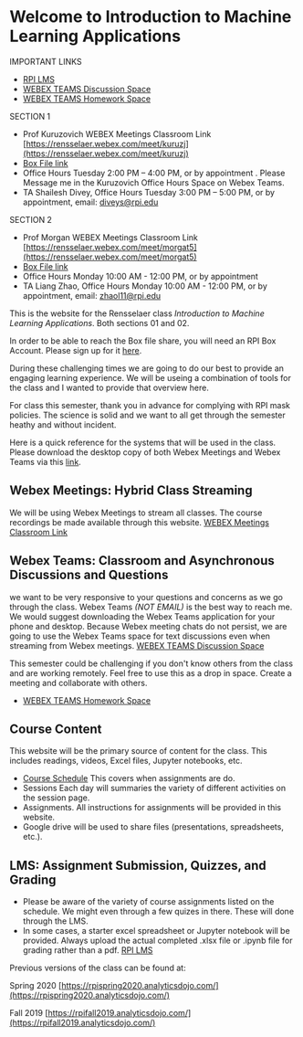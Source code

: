 Welcome to Introduction to Machine Learning Applications
============================

IMPORTANT LINKS
- [RPI LMS](https://lms.rpi.edu/)
- [WEBEX TEAMS Discussion Space](https://eurl.io/#KijTiY1Sa)
- [WEBEX TEAMS Homework Space](https://eurl.io/#8TF4_qsE9)

SECTION 1
- Prof Kuruzovich WEBEX Meetings Classroom Link [https://rensselaer.webex.com/meet/kuruzj](https://rensselaer.webex.com/meet/kuruzj)
- [Box File link](https://rpi.box.com/s/g3wsswc1gvqxvamkuxee77eb4qugizvj)
- Office Hours Tuesday 2:00 PM – 4:00 PM, or by appointment .  Please Message me in the Kuruzovich Office Hours Space on Webex Teams.
- TA Shailesh Divey, Office Hours Tuesday 3:00 PM – 5:00 PM, or by appointment, email: diveys@rpi.edu

SECTION 2
- Prof Morgan WEBEX Meetings Classroom Link [https://rensselaer.webex.com/meet/morgat5](https://rensselaer.webex.com/meet/morgat5)
- [Box File link](https://rpi.box.com/s/qdd5wlo58f5ludkxmb4yd17mgnyc0sbh)
- Office Hours Monday 10:00 AM - 12:00 PM, or by appointment
- TA Liang Zhao, Office Hours Monday 10:00 AM - 12:00 PM, or by appointment, email: zhaol11@rpi.edu



This is the website for the Rensselaer class *Introduction to Machine Learning Applications*.  Both sections 01 and 02.

In order to be able to reach the Box file share, you will need an RPI Box Account.  Please sign up for it [here](https://itssc.rpi.edu/hc/en-us/articles/360004742212-Box-Overview-Registering-for-an-RPI-Box-Account).

During these challenging times we are going to do our best to provide an engaging learning experience. We will be useing a combination of tools for the class and I wanted to provide that overview here.

For class this semester, thank you in advance for complying with RPI mask policies. The science is solid and we want to all get through the semester heathy and without incident.

Here is a quick reference for the systems that will be used in the class.  Please download the desktop copy of both Webex Meetings and Webex Teams via this [link](https://www.webex.com/downloads.html).

## Webex Meetings: Hybrid Class Streaming
We will be using Webex Meetings to stream all classes.  The course recordings be made available through this website.
[WEBEX Meetings Classroom Link](https://rensselaer.webex.com/meet/kuruzj)

## Webex Teams: Classroom and Asynchronous Discussions and Questions
we want to be very responsive to your questions and concerns as we go through the class.  Webex Teams *(NOT EMAIL)* is the best way to reach me.  We would suggest downloading the Webex Teams application for your phone and desktop.  Because Webex meeting chats do not persist, we are going to use the Webex Teams space for text discussions even when streaming from Webex meetings.
[WEBEX TEAMS Discussion Space](https://eurl.io/#KijTiY1Sa)

This semester could be challenging if you don't know others from the class and are working remotely.  Feel free to use this as a drop in space.  Create a meeting and collaborate with others.
- [WEBEX TEAMS Homework Space](https://eurl.io/#8TF4_qsE9)

## Course Content
This website will be the primary source of content for the class. This includes readings, videos, Excel files, Jupyter notebooks, etc.
  - [Course Schedule](./content/schedule.md)  This covers when assignments are do.
  - Sessions Each day will summaries the variety of different activities on the session page.
  - Assignments. All instructions for assignments will be provided in this website.
  - Google drive will be used to share files (presentations, spreadsheets, etc.).


## LMS: Assignment Submission, Quizzes, and Grading
  - Please be aware of the variety of course assignments listed on the schedule. We might even through a few quizes in there. These will done through the LMS.
  - In some cases, a starter excel spreadsheet or Jupyter notebook will be provided. Always upload the actual completed .xlsx file or .ipynb file for grading rather than a pdf.
[RPI LMS](https://lms.rpi.edu/)









Previous versions of the class can be found at:

Spring 2020 [https://rpispring2020.analyticsdojo.com/](https://rpispring2020.analyticsdojo.com/)

Fall 2019 [https://rpifall2019.analyticsdojo.com/](https://rpifall2019.analyticsdojo.com/)
